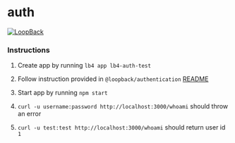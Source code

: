 # auth

[![LoopBack](https://github.com/strongloop/loopback-next/raw/master/docs/site/imgs/branding/Powered-by-LoopBack-Badge-(blue)-@2x.png)](http://loopback.io/)

### Instructions

1. Create app by running `lb4 app lb4-auth-test`
2. Follow instruction provided in `@loopback/authentication` [README](https://github.com/strongloop/loopback-next/blob/master/packages/authentication/README.md)

3. Start app by running `npm start`
4. `curl -u username:password http://localhost:3000/whoami` should throw an error
5. `curl -u test:test http://localhost:3000/whoami` should return user id `1`
